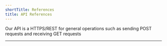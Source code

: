 ```yaml
---
shortTitle: References
title: API References
---
```


Our API is a HTTPS/REST for general operations such as sending POST requests and receiving GET requests

---
